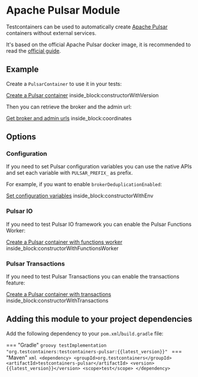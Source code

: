 # Apache Pulsar Module

Testcontainers can be used to automatically create [Apache Pulsar](https://pulsar.apache.org) containers without external services.

It's based on the official Apache Pulsar docker image, it is recommended to read the [official guide](https://pulsar.apache.org/docs/next/getting-started-docker/).

## Example

Create a `PulsarContainer` to use it in your tests:

<!--codeinclude-->
[Create a Pulsar container](../../modules/pulsar/src/test/java/org/testcontainers/pulsar/PulsarContainerTest.java) inside_block:constructorWithVersion
<!--/codeinclude-->

Then you can retrieve the broker and the admin url:

<!--codeinclude-->
[Get broker and admin urls](../../modules/pulsar/src/test/java/org/testcontainers/pulsar/PulsarContainerTest.java) inside_block:coordinates
<!--/codeinclude-->

## Options

### Configuration
If you need to set Pulsar configuration variables you can use the native APIs and set each variable with `PULSAR_PREFIX_` as prefix.

For example, if you want to enable `brokerDeduplicationEnabled`:

<!--codeinclude-->
[Set configuration variables](../../modules/pulsar/src/test/java/org/testcontainers/pulsar/PulsarContainerTest.java) inside_block:constructorWithEnv
<!--/codeinclude-->

### Pulsar IO

If you need to test Pulsar IO framework you can enable the Pulsar Functions Worker:

<!--codeinclude-->
[Create a Pulsar container with functions worker](../../modules/pulsar/src/test/java/org/testcontainers/pulsar/PulsarContainerTest.java) inside_block:constructorWithFunctionsWorker
<!--/codeinclude-->

### Pulsar Transactions

If you need to test Pulsar Transactions you can enable the transactions feature:

<!--codeinclude-->
[Create a Pulsar container with transactions](../../modules/pulsar/src/test/java/org/testcontainers/pulsar/PulsarContainerTest.java) inside_block:constructorWithTransactions
<!--/codeinclude-->


## Adding this module to your project dependencies

Add the following dependency to your `pom.xml`/`build.gradle` file:

=== "Gradle"
    ```groovy
    testImplementation "org.testcontainers:testcontainers-pulsar:{{latest_version}}"
    ```
=== "Maven"
    ```xml
    <dependency>
        <groupId>org.testcontainers</groupId>
        <artifactId>testcontainers-pulsar</artifactId>
        <version>{{latest_version}}</version>
        <scope>test</scope>
    </dependency>
    ```
